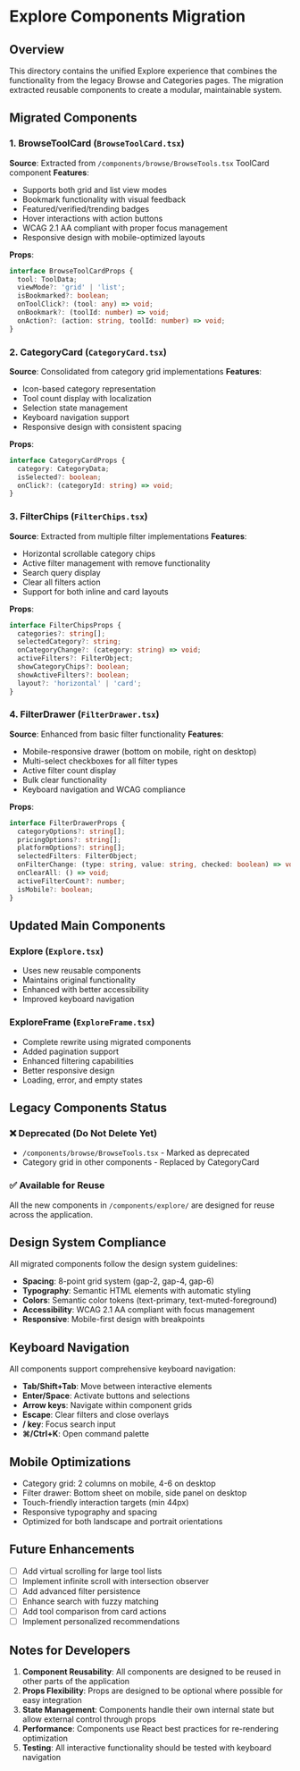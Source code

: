 # Explore Components Migration

## Overview
This directory contains the unified Explore experience that combines the functionality from the legacy Browse and Categories pages. The migration extracted reusable components to create a modular, maintainable system.

## Migrated Components

### 1. BrowseToolCard (`BrowseToolCard.tsx`)
**Source**: Extracted from `/components/browse/BrowseTools.tsx` ToolCard component
**Features**:
- Supports both grid and list view modes
- Bookmark functionality with visual feedback
- Featured/verified/trending badges
- Hover interactions with action buttons
- WCAG 2.1 AA compliant with proper focus management
- Responsive design with mobile-optimized layouts

**Props**:
```typescript
interface BrowseToolCardProps {
  tool: ToolData;
  viewMode?: 'grid' | 'list';
  isBookmarked?: boolean;
  onToolClick?: (tool: any) => void;
  onBookmark?: (toolId: number) => void;
  onAction?: (action: string, toolId: number) => void;
}
```

### 2. CategoryCard (`CategoryCard.tsx`)
**Source**: Consolidated from category grid implementations
**Features**:
- Icon-based category representation
- Tool count display with localization
- Selection state management
- Keyboard navigation support
- Responsive design with consistent spacing

**Props**:
```typescript
interface CategoryCardProps {
  category: CategoryData;
  isSelected?: boolean;
  onClick?: (categoryId: string) => void;
}
```

### 3. FilterChips (`FilterChips.tsx`)
**Source**: Extracted from multiple filter implementations
**Features**:
- Horizontal scrollable category chips
- Active filter management with remove functionality
- Search query display
- Clear all filters action
- Support for both inline and card layouts

**Props**:
```typescript
interface FilterChipsProps {
  categories?: string[];
  selectedCategory?: string;
  onCategoryChange?: (category: string) => void;
  activeFilters?: FilterObject;
  showCategoryChips?: boolean;
  showActiveFilters?: boolean;
  layout?: 'horizontal' | 'card';
}
```

### 4. FilterDrawer (`FilterDrawer.tsx`)
**Source**: Enhanced from basic filter functionality
**Features**:
- Mobile-responsive drawer (bottom on mobile, right on desktop)
- Multi-select checkboxes for all filter types
- Active filter count display
- Bulk clear functionality
- Keyboard navigation and WCAG compliance

**Props**:
```typescript
interface FilterDrawerProps {
  categoryOptions?: string[];
  pricingOptions?: string[];
  platformOptions?: string[];
  selectedFilters: FilterObject;
  onFilterChange: (type: string, value: string, checked: boolean) => void;
  onClearAll: () => void;
  activeFilterCount?: number;
  isMobile?: boolean;
}
```

## Updated Main Components

### Explore (`Explore.tsx`)
- Uses new reusable components
- Maintains original functionality
- Enhanced with better accessibility
- Improved keyboard navigation

### ExploreFrame (`ExploreFrame.tsx`)
- Complete rewrite using migrated components
- Added pagination support
- Enhanced filtering capabilities
- Better responsive design
- Loading, error, and empty states

## Legacy Components Status

### ❌ Deprecated (Do Not Delete Yet)
- `/components/browse/BrowseTools.tsx` - Marked as deprecated
- Category grid in other components - Replaced by CategoryCard

### ✅ Available for Reuse
All the new components in `/components/explore/` are designed for reuse across the application.

## Design System Compliance

All migrated components follow the design system guidelines:
- **Spacing**: 8-point grid system (gap-2, gap-4, gap-6)
- **Typography**: Semantic HTML elements with automatic styling
- **Colors**: Semantic color tokens (text-primary, text-muted-foreground)
- **Accessibility**: WCAG 2.1 AA compliant with focus management
- **Responsive**: Mobile-first design with breakpoints

## Keyboard Navigation

All components support comprehensive keyboard navigation:
- **Tab/Shift+Tab**: Move between interactive elements
- **Enter/Space**: Activate buttons and selections
- **Arrow keys**: Navigate within component grids
- **Escape**: Clear filters and close overlays
- **/ key**: Focus search input
- **⌘/Ctrl+K**: Open command palette

## Mobile Optimizations

- Category grid: 2 columns on mobile, 4-6 on desktop
- Filter drawer: Bottom sheet on mobile, side panel on desktop
- Touch-friendly interaction targets (min 44px)
- Responsive typography and spacing
- Optimized for both landscape and portrait orientations

## Future Enhancements

- [ ] Add virtual scrolling for large tool lists
- [ ] Implement infinite scroll with intersection observer
- [ ] Add advanced filter persistence
- [ ] Enhance search with fuzzy matching
- [ ] Add tool comparison from card actions
- [ ] Implement personalized recommendations

## Notes for Developers

1. **Component Reusability**: All components are designed to be reused in other parts of the application
2. **Props Flexibility**: Props are designed to be optional where possible for easy integration
3. **State Management**: Components handle their own internal state but allow external control through props
4. **Performance**: Components use React best practices for re-rendering optimization
5. **Testing**: All interactive functionality should be tested with keyboard navigation